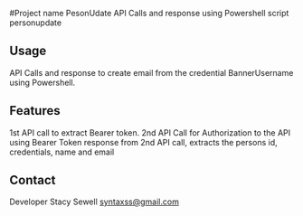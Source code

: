 #Project name PesonUdate
API Calls and response using Powershell script personupdate

## Usage
API Calls and response to create email from the credential BannerUsername using Powershell. 

## Features 
1st API call to extract Bearer token.
2nd API Call for Authorization to the API using Bearer Token
response from 2nd API call,  extracts the persons id, credentials, name and email 

## Contact
Developer Stacy Sewell
syntaxss@gmail.com
